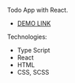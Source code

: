Todo App with React.
  - [DEMO LINK](https://Andrew-Skoryk.github.io/React_Todo-App/)

Technologies:
  - Type Script
  - React
  - HTML
  - CSS, SCSS
